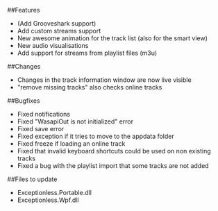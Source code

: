 ##Features
- (Add Grooveshark support)
- Add custom streams support
- New awesome animation for the track list (also for the smart view)
- New audio visualisations
- Add support for streams from playlist files (m3u)

##Changes
- Changes in the track information window are now live visible
- "remove missing tracks" also checks online tracks

##Bugfixes
- Fixed notifications
- Fixed "WasapiOut is not initialized" error
- Fixed save error
- Fixed exception if it tries to move to the appdata folder
- Fixed freeze if loading an online track
- Fixed that invalid keyboard shortcuts could be used on non existing tracks
- Fixed a bug with the playlist import that some tracks are not added

##Files to update
- Exceptionless.Portable.dll
- Exceptionless.Wpf.dll